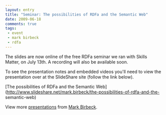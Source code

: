 ```yaml
---
layout: entry
title: "Seminar: The possibilities of RDFa and the Semantic Web"
date: 2009-06-18
comments: true
tags:
 - event
 - mark birbeck
 - rdfa
---
```

The slides are now online of the free RDFa seminar we ran with Skills Matter,
on July 13th. A recording will also be available soon.

<!-- more -->

  
To see the presentation notes and embedded videos you'll need to view the
presentation over at the SlideShare site (follow the link below).

  

[The possibilities of RDFa and the Semantic
Web](http://www.slideshare.net/mark.birbeck/the-possibilities-of-rdfa-and-the-
semantic-web)

View more [presentations](http://www.slideshare.net/) from [Mark
Birbeck](http://www.slideshare.net/mark.birbeck).

